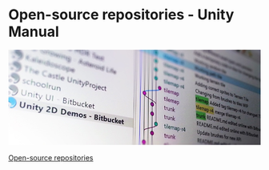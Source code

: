 # Open-source repositories - Unity Manual

![](media/15022681740364.jpg)

[Open-source repositories](https://docs.unity3d.com/Manual/OpenSourceRepositories.html)


